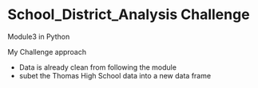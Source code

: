# School_District_Analysis Challenge
Module3 in Python


My Challenge approach
- Data is already clean from following the module
- subet the Thomas High School data into a new data frame
